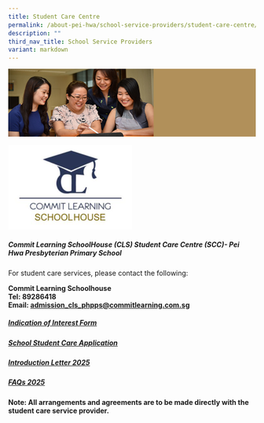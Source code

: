 ```yaml
---
title: Student Care Centre
permalink: /about-pei-hwa/school-service-providers/student-care-centre/
description: ""
third_nav_title: School Service Providers
variant: markdown
---
```

![](/images/Website%20Banners%20Subpage/948x260%20masterhead%20-%20About%20Pei%20Hwa4.jpg)

<img src="/images/commit%20learning%20logo.png" style="width:50%">
<p></p>


##### Commit Learning SchoolHouse (CLS) Student Care Centre (SCC)- Pei Hwa Presbyterian Primary School

For student care services, please contact the following:

**Commit Learning Schoolhouse  
Tel: 89286418  
Email:&nbsp;[admission\_cls\_phpps@commitlearning.com.sg](mailto:admission_cls_phpps@commitlearning.com.sg)**

##### [Indication of Interest Form](https://cls.cyberland.sg/scc/sccapplication.php?CentreID=70)

##### [School Student Care Application](https://form.jotform.com/242728735856470)

##### [Introduction Letter 2025](/files/Application%20Forms/Student%20Care/Introduction_Letter___Pei_Hwa_Presbyterian_Primary_School_Commit_Learning_SchoolHouse__CLS__Student_Care_Centre__SCC___docx__1_.pdf)

##### [FAQs 2025](/files/Application%20Forms/Student%20Care/Commit_Learning_SchoolHouse__CLS__Student_Care_Centre__SCC____2025_FAQs___Pei_Hwa_Presbyterian_Primary_School.pdf)



**Note: All arrangements and agreements are to be made directly with the student care service provider.**